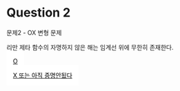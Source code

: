 # Question 2
문제2 - OX 변형 문제

리만 제타 함수의 자명하지 않은 해는 임계선 위에 무한히 존재한다.

<p><a href="https://github.com/Seoha101109/test/blob/main/Question2_O.md" title="O" target="_blank" style="background: #ffffff; color: #000000; border: 15px solid #ffffff;" class="ui_v5-button-component ui_v5-button-small ui_v5-button-primary" rel="noreferrer noopener"> O </a></p>
<p><a href="https://github.com/Seoha101109/test/blob/main/Question2_X.md" title="X or 증명안됨" target="_blank" style="background: #ffffff; color: #000000; border: 15px solid #ffffff;" class="ui_v5-button-component ui_v5-button-small ui_v5-button-primary" rel="noreferrer noopener"> X 또는 아직 증명안됬다 </a></p>

